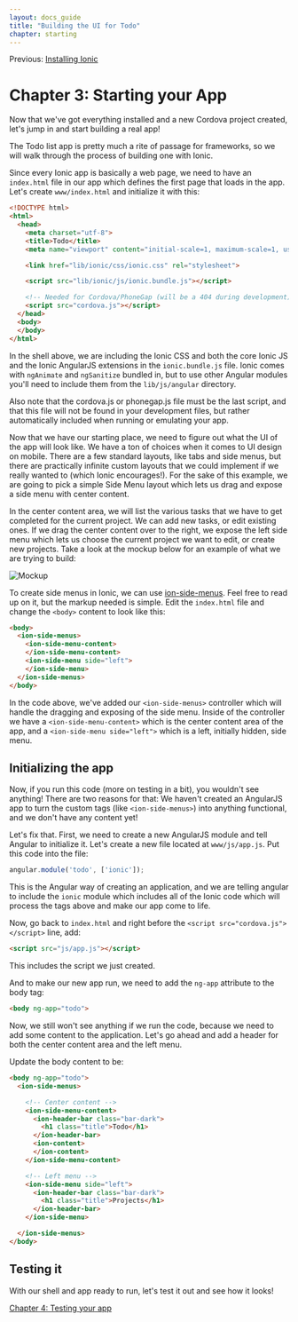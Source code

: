 ```yaml
---
layout: docs_guide
title: "Building the UI for Todo"
chapter: starting
---
```


Previous: <a href="installation.html">Installing Ionic</a>

# Chapter 3: Starting your App

Now that we've got everything installed and a new Cordova project created, let's jump in and start building a real app!

The Todo list app is pretty much a rite of passage for frameworks, so we will walk through the process of building one with Ionic.

Since every Ionic app is basically a web page, we need to have an `index.html` file in our app which defines the first page that loads in the app. Let's create `www/index.html` and initialize it with this:

```html
<!DOCTYPE html>
<html>
  <head>
    <meta charset="utf-8">
    <title>Todo</title>
    <meta name="viewport" content="initial-scale=1, maximum-scale=1, user-scalable=no, width=device-width">

    <link href="lib/ionic/css/ionic.css" rel="stylesheet">

    <script src="lib/ionic/js/ionic.bundle.js"></script>

    <!-- Needed for Cordova/PhoneGap (will be a 404 during development) -->
    <script src="cordova.js"></script>
  </head>
  <body>
  </body>
</html>
```

In the shell above, we are including the Ionic CSS and both the core Ionic JS and the Ionic AngularJS extensions in the `ionic.bundle.js` file. Ionic comes with `ngAnimate` and `ngSanitize` bundled in, but to use other Angular modules you'll need to include them from the `lib/js/angular` directory. 

Also note that the cordova.js or phonegap.js file must be the last script, and that this file will not be found in your development files, but rather automatically included when running or emulating your app.

Now that we have our starting place, we need to figure out what the UI of the app will look like. We have a ton of choices when it comes to UI design on mobile. There are a few standard layouts, like tabs and side menus, but there are practically infinite custom layouts that we could implement if we really wanted to (which Ionic encourages!). For the sake of this example, we are going to pick a simple Side Menu layout which lets us drag and expose a side menu with center content.

In the center content area, we will list the various tasks that we have to get completed for the current project. We can add new tasks, or edit existing ones. If we drag the center content over to the right, we expose the left side menu which lets us choose the current project we want to edit, or create new projects.  Take a look at the mockup below for an example of what we are trying to build:

<img src="http://ionicframework.com.s3.amazonaws.com/guide/0.1.0/3-mockup.png" alt="Mockup">

To create side menus in Ionic, we can use [ion-side-menus](http://ionicframework.com/docs/api/directive/ionSideMenus). Feel free to read up on it, but the markup needed is simple. Edit the `index.html` file and change the `<body>` content to look like this:

```html
<body>
  <ion-side-menus>
    <ion-side-menu-content>
    </ion-side-menu-content>
    <ion-side-menu side="left">
    </ion-side-menu>
  </ion-side-menus>
</body>
```

In the code above, we've added our `<ion-side-menus>` controller which will handle the dragging and exposing of the side menu. Inside of the controller we have a `<ion-side-menu-content>` which is the center content area of the app, and a `<ion-side-menu side="left">` which is a left, initially hidden, side menu.

## Initializing the app

Now, if you run this code (more on testing in a bit), you wouldn't see anything! There are two reasons for that: We haven't created an AngularJS app to turn the custom tags (like `<ion-side-menus>`) into anything functional, and we don't have any content yet!

Let's fix that. First, we need to create a new AngularJS module and tell Angular to initialize it. Let's create a new file located at `www/js/app.js`. Put this code into the file:

```javascript
angular.module('todo', ['ionic']);
```

This is the Angular way of creating an application, and we are telling angular to include the `ionic` module which includes all of the Ionic code which will process the tags above and make our app come to life.

Now, go back to `index.html` and right before the `<script src="cordova.js"></script>` line, add:

```html
<script src="js/app.js"></script>
```

This includes the script we just created.

And to make our new app run, we need to add the `ng-app` attribute to the body tag:

```html
<body ng-app="todo">
```

Now, we still won't see anything if we run the code, because we need to add some content to the application. Let's go ahead and add a header for both the center content area and the left menu.

Update the body content to be:

```html
<body ng-app="todo">
  <ion-side-menus>

    <!-- Center content -->
    <ion-side-menu-content>
      <ion-header-bar class="bar-dark">
        <h1 class="title">Todo</h1>
      </ion-header-bar>
      <ion-content>
      </ion-content>
    </ion-side-menu-content>

    <!-- Left menu -->
    <ion-side-menu side="left">
      <ion-header-bar class="bar-dark">
        <h1 class="title">Projects</h1>
      </ion-header-bar>
    </ion-side-menu>

  </ion-side-menus>
</body>
```

## Testing it

With our shell and app ready to run, let's test it out and see how it looks!

[Chapter 4: Testing your app](testing.html)
